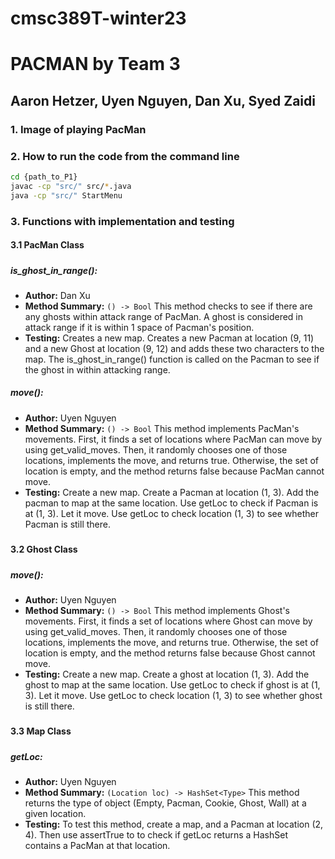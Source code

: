 # cmsc389T-winter23
# PACMAN by Team 3
## Aaron Hetzer, Uyen Nguyen, Dan Xu, Syed Zaidi

### 1. Image of playing PacMan

### 2. How to run the code from the command line
```bash
cd {path_to_P1}
javac -cp "src/" src/*.java
java -cp "src/" StartMenu
```

### 3. Functions with implementation and testing
#### 3.1 PacMan Class
#####
##### is_ghost_in_range():
- **Author:** Dan Xu
- **Method Summary:** `() -> Bool`
This method checks to see if there are any ghosts within attack range of PacMan. A ghost is considered in attack range if it is within 1 space of Pacman's position.
- **Testing:** Creates a new map. Creates a new Pacman at location (9, 11) and a new Ghost at location (9, 12) and adds these two characters to the map. The is_ghost_in_range() function is called on the Pacman to see if the ghost in within attacking range.

##### move():
- **Author:** Uyen Nguyen
- **Method Summary:** `() -> Bool`
This method implements PacMan's movements. First, it finds a set of locations where PacMan can move by using get_valid_moves. Then, it randomly chooses one of those locations, implements the move, and returns true. Otherwise, the set of location is empty, and the method returns false because PacMan cannot move.
- **Testing:** Create a new map. Create a Pacman at location (1, 3). Add the pacman to map at the same location. Use getLoc to check if Pacman is at (1, 3). Let it move. Use getLoc to check location (1, 3) to see whether Pacman is still there.
#####
#####
#### 3.2 Ghost Class
#####
##### move():
- **Author:** Uyen Nguyen
- **Method Summary:** `() -> Bool`
This method implements Ghost's movements. First, it finds a set of locations where Ghost can move by using get_valid_moves. Then, it randomly chooses one of those locations, implements the move, and returns true. Otherwise, the set of location is empty, and the method returns false because Ghost cannot move.
- **Testing:** Create a new map. Create a ghost at location (1, 3). Add the ghost to map at the same location. Use getLoc to check if ghost is at (1, 3). Let it move. Use getLoc to check location (1, 3) to see whether ghost is still there.
#####
#####
#### 3.3 Map Class
#####
##### getLoc:
- **Author:** Uyen Nguyen
- **Method Summary:** `(Location loc) -> HashSet<Type>`
This method returns the type of object (Empty, Pacman, Cookie, Ghost, Wall) at a given location.
- **Testing:** To test this method, create a map, and a Pacman at location (2, 4). Then use assertTrue to to check if getLoc returns a HashSet contains a PacMan at that location.
#####
#####


